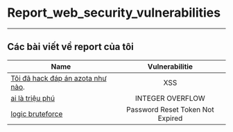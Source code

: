 # Report_web_security_vulnerabilities
------------------------------------------------------
## Các bài viết về report của tôi


| Name  | Vulnerabilitie |
| ------------- |:-------------:|
| [Tôi đã hack đáp án azota như nào](https://github.com/VHAE04/Report_web_security_vulnerabilities/blob/main/T%C3%B4i%20%C4%91%C3%A3%20hack%20%C4%91%C3%A1p%20%C3%A1n%20azota%20nh%C6%B0%20n%C3%A0o/README.md).     | XSS    |
| [ai là triệu phú](https://vuhoanganh04.blogspot.com/2021/08/report-web-security-vulnerabilities.html)      | INTEGER OVERFLOW     |
| [logic bruteforce](https://vuhoanganh04.blogspot.com/2020/12/report-web-security-vulnerabilities-1.html)     | Password Reset Token Not Expired     |
